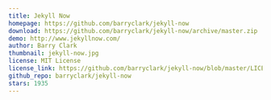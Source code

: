 ```yaml
---
title: Jekyll Now
homepage: https://github.com/barryclark/jekyll-now
download: https://github.com/barryclark/jekyll-now/archive/master.zip
demo: http://www.jekyllnow.com/
author: Barry Clark
thumbnail: jekyll-now.jpg
license: MIT License
license_link: https://github.com/barryclark/jekyll-now/blob/master/LICENSE
github_repo: barryclark/jekyll-now
stars: 1935
---
```

